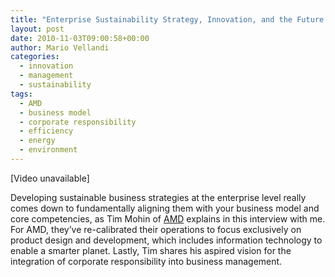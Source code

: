 ```yaml
---
title: "Enterprise Sustainability Strategy, Innovation, and the Future: Tim Mohin, AMD"
layout: post
date: 2010-11-03T09:00:58+00:00
author: Mario Vellandi
categories:
  - innovation
  - management
  - sustainability
tags:
  - AMD
  - business model
  - corporate responsibility
  - efficiency
  - energy
  - environment
---
```

[Video unavailable]

Developing sustainable business strategies at the enterprise level really comes down to fundamentally aligning them with your business model and core competencies, as Tim Mohin of [AMD](http://www.amd.com/) explains in this interview with me. For AMD, they&#8217;ve re-calibrated their operations to focus exclusively on product design and development, which includes information technology to enable a smarter planet. Lastly, Tim shares his aspired vision for the integration of corporate responsibility into business management.

